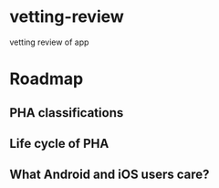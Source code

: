 # vetting-review
vetting review of app

# Roadmap

## PHA classifications

## Life cycle of PHA

## What Android and iOS users care?
